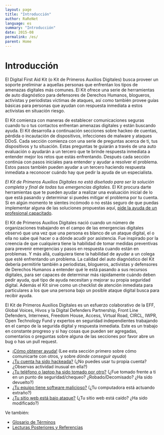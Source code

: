 ```yaml
---
layout: page
title: "Introducción"
author: RaReNet
language: es
summary: "Introducción"
date: 2015-08
permalink: /es/
parent: Home
---
```


# Introducción

El Digital First Aid Kit (o Kit de Primeros Auxilios Digitales) busca proveer un soporte preliminar a aquellas personas que enfrentan los tipos de amenazas digitales más comunes. El Kit ofrece una serie de herramientas de auto diagnóstico para defensores de Derechos Humanos, blogueros, activistas y periodistas víctimas de ataques, así como también provee guías básicas para personas que ayudan con respuesta inmediata a estos activistas en situación riesgo.

El Kit comienza con maneras de establecer comunicaciones seguras cuando tu o tus contactos enfrentan amenazas digitales y están buscando ayuda. El Kit desarrolla a continuación secciones sobre hackeo de cuentas, pérdida o incautación de dispositivos, infecciones de malware y ataques DDoS. Cada sección comienza con una serie de preguntas acerca de ti, tus dispositivos y tu situación. Estas preguntas te guiarán a través de una auto evaluación o ayudarán a un tercero que te brinde respuesta inmediata a entender mejor los retos que estás enfrentando. Después cada sección continúa con pasos iniciales para entender y ayudar a resolver el problema. Estos pasos también pueden ayudar a un tercero haciendo respuesta inmediata a reconocer cuándo hay que pedir la ayuda de un especialista.

*El Kit de Primeros Auxilios Digitales no está diseñado para ser la solución completa y final de todas tus emergencias digitales.* El Kit procura darte herramientas que te pueden ayudar a realizar una evaluación inicial de lo que está pasando y determinar si puedes mitigar el problema por tu cuenta. Si en algún momento te sientes incómodo o no estás seguro de que puedas implementar alguna de las soluciones propuestas aquí, [pide la ayuda de un profesional capacitado](SecureCommunication.md#Buscando-y-brindando-ayuda-remota).

El Kit de Primeros Auxilios Digitales nació cuando un número de organizaciones trabajando en el campo de las emergencias digitales observó que una vez que una persona es blanco de un ataque digital, el o ella no sabe qué hacer o a dónde acudir por asistencia. Fue inspirado por la creencia de que cualquiera tiene la habilidad de tomar medidas preventivas para prevenir emergencias y pasos en respuesta cuando están en problemas. Y más allá, cualquiera tiene la habilidad de ayudar a un colega que esté enfrentando un problema. La calidad del auto diagnóstico del Kit debería permitirle también a periodistas, blogueros, activistas y defensores de Derechos Humanos a entender qué le está pasando a sus recursos digitales, para ser capaces de determinar más rápidamente cuándo deben pedir ayuda, qué tipo de ayuda necesitan y mejorar su propia seguridad digital. Además el Kit sirve como un checklist de atención inmediata para particulares a los que una persona bajo un posible ataque digital busca para recibir ayuda.

El Kit de Primeros Auxilios Digitales es un esfuerzo colaborativo de la EFF, Global Voices, Hivos y la Digital Defenders Partnership, Front Line Defenders, Internews, Freedom House, Access, Virtual Road, CIRCL, IWPR, Open Technology Fund y expertos en seguridad independientes trabajando en el campo de la segurida digital y respuesta inmediata. Este es un trabajo en constante progreso y si hay cosas que pueden ser agregadas, comentarios o preguntas sobre alguna de las secciones por favor abre un bug o has un pull request.

* [¡Cómo obtener ayuda!](ComunicacionesSeguras) (Lee esta sección primero sobre cómo comunicarte con otros, y sobre *dónde conseguir ayuda*)
* [¿Tu cuenta ha sido hackeada?](HackeodeCuentas) (¿No puedes usar tu propia cuenta? ¿Observas actividad inusual en ella?)
* [¿Tu teléfono o laptop ha sido tomado por otro?](DispositivosIncautados) (¿Fue tomado frente a ti en un punto de seguridad/chequeo? ¿Robado/Decomisado? ¿Ha sido devuelto?)
* [¿Tu equipo tiene software malicioso?](Malware) (¿Tu computadora está actuando extraño?)
* [¿Tu sitio web está bajo ataque?](MitigacionDDoS) (¿Tu sitio web está caído? ¿Ha sido modificado?)

Ve también:

* [Glosario de Términos](Glosario)
* [Lecturas Posteriores y Referencias](Referencias)
